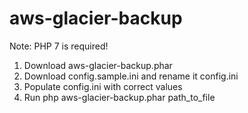 # aws-glacier-backup

Note: PHP 7 is required!

1) Download aws-glacier-backup.phar
2) Download config.sample.ini and rename it config.ini
3) Populate config.ini with correct values
5) Run php aws-glacier-backup.phar path_to_file
